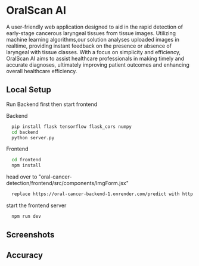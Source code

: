 
# OralScan AI

A user-friendly web application designed to aid in the rapid
detection of early-stage cancerous laryngeal tissues from tissue images. Utilizing machine
learning algorithms,our solution analyses uploaded images in realtime, providing instant feedback on the presence or absence of
laryngeal with tissue classes. With a focus on simplicity and efficiency, OralScan AI
aims to assist healthcare professionals in making timely and
accurate diagnoses, ultimately improving patient outcomes and
enhancing overall healthcare efficiency.


## Local Setup
Run Backend first then start frontend

Backend
```bash
  pip install flask tensorflow flask_cors numpy
  cd backend
  python server.py
```
Frontend

```bash
  cd frontend
  npm install
```
head over to "oral-cancer-detection/frontend/src/components/ImgForm.jsx"

```bash
  replace https://oral-cancer-backend-1.onrender.com/predict with http://127.0.0.1:5000/predict

```

start the frontend server

```bash
  npm run dev
```

## Screenshots




## Accuracy



